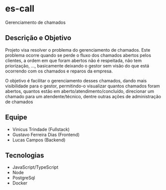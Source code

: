 # es-call
Gerenciamento de chamados

## Descrição e Objetivo

<p>Projeto visa resolver o problema do gerenciamento de chamados. Este problema ocorre quando se perde o fluxo dos chamados abertos pelos clientes, a ordem em que foram abertos não é respeitada, não tem priorização, ..., basicamente deixando o gestor sem visão do que está ocorrendo com os chamados e reparos da empresa.</p>

<p>O objetivo é facilitar o gerenciamento desses chamados, dando mais visibilidade para o gestor, permitindo-o visualizar quantos chamados foram abertos, quantos estão em aberto/atendimento/concluído, direcionar um chamado para um atendente/técnico, dentre outras ações de administração de chamados</p>

## Equipe
<ul>
  <li>Vinicus Trindade (Fullstack)</li>
  <li>Gustavo Ferreira Dias (Frontend)</li>
  <li>Lucas Campos (Backend)</li>
</ul>

## Tecnologias
<ul>
  <li>JavaScript/TypeScript</li>
  <li>Node</li>
  <li>PostgreSql</li>
  <li>Docker</li>
</ul>
